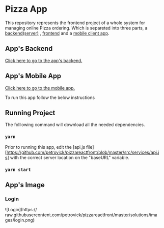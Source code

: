 # Pizza App

This repository represents the frontend project of a whole system for managing online Pizza ordering. Which is separeted into three parts, a [backend(server)][server] , [frontend][frontend] and a [mobile client app][mobileclient].

## App's Backend

[Click here to go to the app's backend.][server]

## App's Mobile App

[Click here to go to the mobile app.][mobileclient]

To run this app follow the below instructions

## Running Project

The folllowing command will download all the needed dependencies.

### `yarn`

Prior to running this app, edit the [api.js file][https://github.com/petrovick/pizzareactfront/blob/master/src/services/api.js] with the correct server location on the "baseURL" variable.

### `yarn start`

## App's Image

### Login

![Login](https://
raw.githubusercontent.com/petrovick/pizzareactfront/master/solutions/images/login.png)

[server]: https://github.com/petrovick/PizzaNodeJSServer
[frontend]: https://github.com/petrovick/PizzaReactFront
[mobileclient]: https://github.com/petrovick/PizzaReactNativeClient
